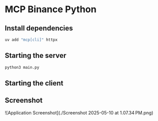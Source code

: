 # MCP Binance Python

## Install dependencies

```bash
uv add "mcp[cli]" httpx
```

## Starting the server

```bash
python3 main.py
```

## Starting the client

## Screenshot

![Application Screenshot](./Screenshot 2025-05-10 at 1.07.34 PM.png)

